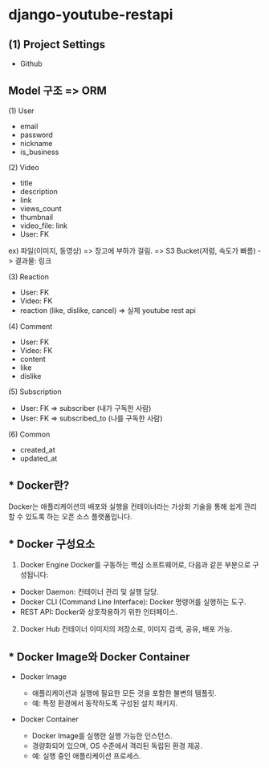 # django-youtube-restapi
## (1) Project Settings

- Github

## Model 구조 => ORM
(1) User
- email
- password
- nickname
- is_business

(2) Video
- title
- description
- link
- views_count
- thumbnail
- video_file: link
- User: FK

ex) 파일(이미지, 동영상)
=> 장고에 부하가 걸림.
=> S3 Bucket(저렴, 속도가 빠름) -> 결과물: 링크

(3) Reaction
- User: FK
- Video: FK
- reaction (like, dislike, cancel) => 실제 youtube rest api

(4) Comment
- User: FK
- Video: FK
- content
- like
- dislike

(5) Subscription
- User: FK => subscriber (내가 구독한 사람)
- User: FK => subscribed_to (나를 구독한 사람)

(6) Common
- created_at
- updated_at

## * Docker란?
Docker는 애플리케이션의 배포와 실행을 컨테이너라는 가상화 기술을 통해 쉽게 관리할 수 있도록 하는 오픈 소스 플랫폼입니다.
## * Docker 구성요소
1. Docker Engine
Docker를 구동하는 핵심 소프트웨어로, 다음과 같은 부분으로 구성됩니다:

 - Docker Daemon: 컨테이너 관리 및 실행 담당.
 - Docker CLI (Command Line Interface): Docker 명령어를 실행하는 도구.
 - REST API: Docker와 상호작용하기 위한 인터페이스.
2. Docker Hub
컨테이너 이미지의 저장소로, 이미지 검색, 공유, 배포 가능.

## * Docker Image와 Docker Container
- Docker Image

  - 애플리케이션과 실행에 필요한 모든 것을 포함한 불변의 템플릿.
  - 예: 특정 환경에서 동작하도록 구성된 설치 패키지.

- Docker Container

  - Docker Image를 실행한 실행 가능한 인스턴스.
  - 경량화되어 있으며, OS 수준에서 격리된 독립된 환경 제공.
  - 예: 실행 중인 애플리케이션 프로세스.
